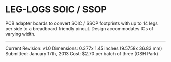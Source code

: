 LEG-LOGS SOIC / SSOP
========

PCB adapter boards to convert SOIC / SSOP footprints with up to 14 legs per side to a breadboard friendly pinout. Design accommodates ICs of varying width.

--------

Current Revision: v1.0
Dimensions: 0.377x 1.45 inches (9.5758x 36.83 mm)
Submitted: January 17th, 2013
Cost: $2.70 per batch of three (OSH Park)

